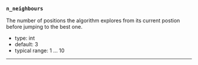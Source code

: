 ### `n_neighbours`

The number of positions the algorithm explores from its current postion before jumping to the best one.

  - type: int
  - default: 3
  - typical range: 1 ... 10

---